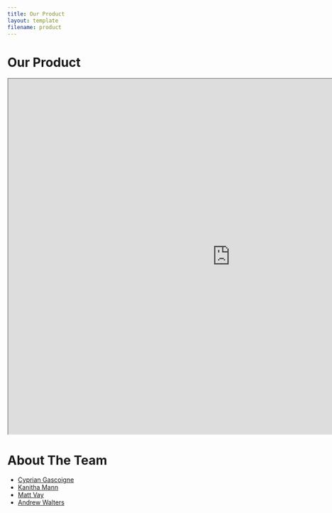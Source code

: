 ```yaml
---
title: Our Product
layout: template
filename: product
--- 
```


# Our Product    


<iframe src="https://public.tableau.com/views/Candidate_Visualizations/MainDashboard?:showVizHome=no&:embed=true" align = "center" width = "1000" height = "800"></iframe>


# About The Team

- [Cyprian Gascoigne](https://github.com/kippig)
- [Kanitha Mann](https://github.com/kkmann1)
- [Matt Vay](https://github.com/mgvay31)
- [Andrew Walters](https://github.com/andrewfwalters)
